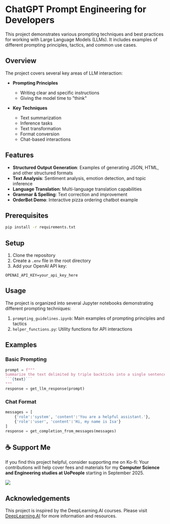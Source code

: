 # ChatGPT Prompt Engineering for Developers

This project demonstrates various prompting techniques and best practices for working with Large Language Models (LLMs). It includes examples of different prompting principles, tactics, and common use cases.

## Overview

The project covers several key areas of LLM interaction:

- **Prompting Principles**
  - Writing clear and specific instructions
  - Giving the model time to "think"

- **Key Techniques**
  - Text summarization
  - Inference tasks
  - Text transformation
  - Format conversion
  - Chat-based interactions

## Features

- **Structured Output Generation**: Examples of generating JSON, HTML, and other structured formats
- **Text Analysis**: Sentiment analysis, emotion detection, and topic inference
- **Language Translation**: Multi-language translation capabilities
- **Grammar & Spelling**: Text correction and improvement
- **OrderBot Demo**: Interactive pizza ordering chatbot example

## Prerequisites

```bash
pip install -r requirements.txt
```

## Setup

1. Clone the repository
2. Create a `.env` file in the root directory
3. Add your OpenAI API key:
```
OPENAI_API_KEY=your_api_key_here
```

## Usage

The project is organized into several Jupyter notebooks demonstrating different prompting techniques:

1. `prompting_guidelines.ipynb`: Main examples of prompting principles and tactics
2. `helper_functions.py`: Utility functions for API interactions

## Examples

### Basic Prompting
```python
prompt = f"""
Summarize the text delimited by triple backticks into a single sentence.
```{text}```
"""
response = get_llm_response(prompt)
```

### Chat Format
```python
messages = [  
    {'role':'system', 'content':'You are a helpful assistant.'},    
    {'role':'user', 'content':'Hi, my name is Isa'}  
]
response = get_completion_from_messages(messages)
```
## ☕ Support Me

If you find this project helpful, consider supporting me on Ko-fi:
Your contributions will help cover fees and materials for my **Computer Science and Engineering studies at UoPeople** starting in September 2025.

<a href="https://ko-fi.com/miqueasmd"><img src="https://ko-fi.com/img/githubbutton_sm.svg" /></a>

## Acknowledgements

This project is inspired by the DeepLearning.AI courses. Please visit [DeepLearning.AI](https://www.deeplearning.ai/) for more information and resources.
